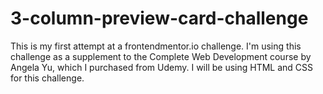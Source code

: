 # 3-column-preview-card-challenge
This is my first attempt at a frontendmentor.io challenge.  I'm using this challenge as a supplement to the Complete Web Development course by Angela Yu, which I purchased from Udemy.  I will be using HTML and CSS for this challenge.
